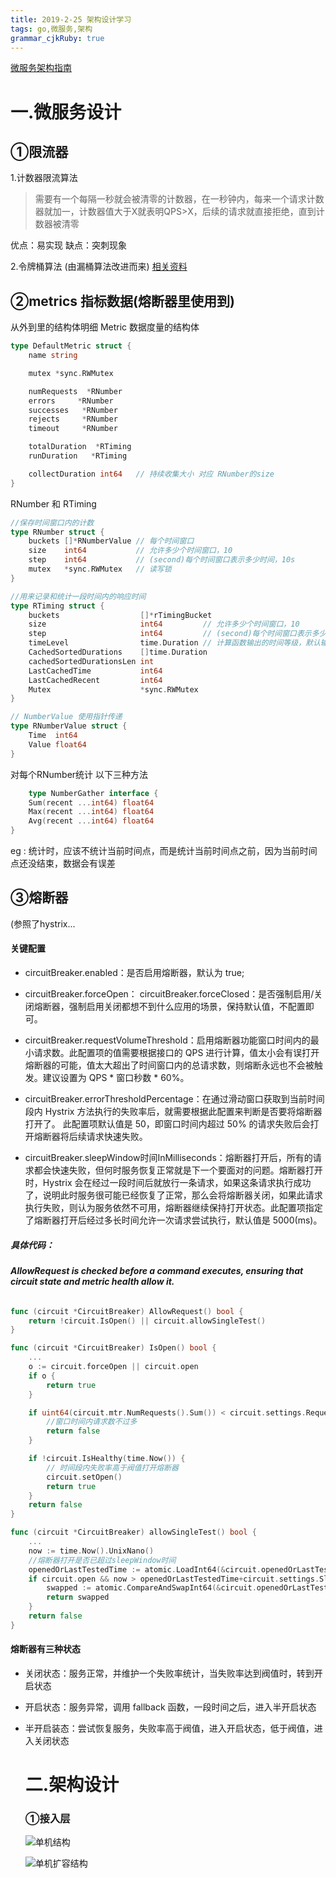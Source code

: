 ```yaml
---
title: 2019-2-25 架构设计学习 
tags: go,微服务,架构
grammar_cjkRuby: true
---
```


[微服务架构指南][1]

# 一.微服务设计
## ①限流器
1.计数器限流算法
>	需要有一个每隔一秒就会被清零的计数器，在一秒钟内，每来一个请求计数器就加一，计数器值大于X就表明QPS>X，后续的请求就直接拒绝，直到计数器被清零

 优点：易实现
 缺点：突刺现象


2.令牌桶算法 (由漏桶算法改进而来)
[相关资料][2]


## ②metrics 指标数据(熔断器里使用到)
从外到里的结构体明细
Metric 	数据度量的结构体  
``` go
type DefaultMetric struct {
	name string

	mutex *sync.RWMutex

	numRequests  *RNumber
	errors     *RNumber
	successes   *RNumber
	rejects    	*RNumber
	timeout    	*RNumber

    totalDuration  *RTiming
    runDuration   *RTiming

	collectDuration int64	// 持续收集大小 对应 RNumber的size
}
```

RNumber 和 RTiming
``` go
//保存时间窗口内的计数
type RNumber struct {
	buckets []*RNumberValue // 每个时间窗口
	size    int64           // 允许多少个时间窗口，10
	step    int64           // (second)每个时间窗口表示多少时间，10s
	mutex   *sync.RWMutex   // 读写锁
}

//用来记录和统计一段时间内的响应时间
type RTiming struct {
	buckets                  []*rTimingBucket
	size                     int64         // 允许多少个时间窗口，10
	step                     int64         // (second)每个时间窗口表示多少时间，10s
	timeLevel                time.Duration // 计算函数输出的时间等级，默认输出毫秒级别
	CachedSortedDurations    []time.Duration
	cachedSortedDurationsLen int
	LastCachedTime           int64
	LastCachedRecent         int64
	Mutex                    *sync.RWMutex
}
```
``` go
// NumberValue 使用指针传递
type RNumberValue struct {
	Time  int64
	Value float64
}
```

对每个RNumber统计 以下三种方法
``` go
	type NumberGather interface {
	Sum(recent ...int64) float64
	Max(recent ...int64) float64
	Avg(recent ...int64) float64
}
```
eg : 统计时，应该不统计当前时间点，而是统计当前时间点之前，因为当前时间点还没结束，数据会有误差


## ③熔断器
(参照了hystrix...	
#### **关键配置**
- circuitBreaker.enabled：是否启用熔断器，默认为 true;
- circuitBreaker.forceOpen： circuitBreaker.forceClosed：是否强制启用/关闭熔断器，强制启用关闭都想不到什么应用的场景，保持默认值，不配置即可。

- circuitBreaker.requestVolumeThreshold：启用熔断器功能窗口时间内的最小请求数。此配置项的值需要根据接口的 QPS 进行计算，值太小会有误打开熔断器的可能，值太大超出了时间窗口内的总请求数，则熔断永远也不会被触发。建议设置为 QPS * 窗口秒数 * 60%。

- circuitBreaker.errorThresholdPercentage：在通过滑动窗口获取到当前时间段内 Hystrix 方法执行的失败率后，就需要根据此配置来判断是否要将熔断器打开了。 此配置项默认值是 50，即窗口时间内超过 50% 的请求失败后会打开熔断器将后续请求快速失败。

- circuitBreaker.sleepWindow时间InMilliseconds：熔断器打开后，所有的请求都会快速失败，但何时服务恢复正常就是下一个要面对的问题。熔断器打开时，Hystrix 会在经过一段时间后就放行一条请求，如果这条请求执行成功了，说明此时服务很可能已经恢复了正常，那么会将熔断器关闭，如果此请求执行失败，则认为服务依然不可用，熔断器继续保持打开状态。此配置项指定了熔断器打开后经过多长时间允许一次请求尝试执行，默认值是 5000(ms)。


##### 具体代码：
###### **AllowRequest is checked before a command executes, ensuring that circuit state and metric health allow it.**
``` go
func (circuit *CircuitBreaker) AllowRequest() bool {
	return !circuit.IsOpen() || circuit.allowSingleTest()
}

func (circuit *CircuitBreaker) IsOpen() bool {
	...
	o := circuit.forceOpen || circuit.open
	if o {
		return true
	}

	if uint64(circuit.mtr.NumRequests().Sum()) < circuit.settings.RequestVolumeThreshold {
		//窗口时间内请求数不过多
		return false
	}

	if !circuit.IsHealthy(time.Now()) {	
		// 时间段内失败率高于阀值打开熔断器
		circuit.setOpen()
		return true
	}
	return false
}

func (circuit *CircuitBreaker) allowSingleTest() bool {
	...
	now := time.Now().UnixNano()
	//熔断器打开是否已超过sleepWindow时间
	openedOrLastTestedTime := atomic.LoadInt64(&circuit.openedOrLastTestedTime)
	if circuit.open && now > openedOrLastTestedTime+circuit.settings.SleepWindow.Nanoseconds() {
		swapped := atomic.CompareAndSwapInt64(&circuit.openedOrLastTestedTime, openedOrLastTestedTime, now)
		return swapped
	}
	return false
}
```


#### **熔断器有三种状态**
- 关闭状态：服务正常，并维护一个失败率统计，当失败率达到阀值时，转到开启状态
- 开启状态：服务异常，调用 fallback 函数，一段时间之后，进入半开启状态
- 半开启装态：尝试恢复服务，失败率高于阀值，进入开启状态，低于阀值，进入关闭状态

  [1]: https://studygolang.com/articles/15983
  [2]: https://juejin.im/entry/5b4d8a8ce51d451908695590
  
  
  
  # 二.架构设计
  
  ### ①接入层
  
  ![单机结构](3)
  
  ![单机扩容结构](4)
  
  [3]: https://atts.w3cschool.cn/attachments/image/20170503/1493802912298774.png
  [4]: https://atts.w3cschool.cn/attachments/image/20170503/1493803283833347.png